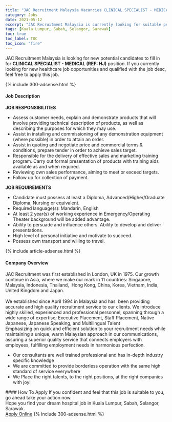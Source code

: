 ```yaml
---
title: "JAC Recruitment Malaysia Vacancies CLINICAL SPECIALIST - MEDICAL (REF: HJ)" 
category: Jobs 
date: 2021-05-12 
excerpt: "JAC Recruitment Malaysia is currently looking for suitable person to fill in the CLINICAL SPECIALIST - MEDICAL (REF: HJ) which positioned at Kuala Lumpur, Sabah, Selangor, Sarawak" 
tags: [Kuala Lumpur, Sabah, Selangor, Sarawak] 
toc: true 
toc_label: TOC 
toc_icon: "fire" 
--- 
```


<p>JAC Recruitment Malaysia is looking for new potential candidates to fill in for <b>CLINICAL SPECIALIST - MEDICAL (REF: HJ)</b> position. If you currently looking for new healthcare job opportunities and qualified with the job desc, feel free to apply this job.
</p>{% include 300-adsense.html %} 
<div><div><h4>Job Description</h4></div><div><div><span><div><div><strong>JOB RESPONSIBILITIES</strong></div><ul><li>Assess customer needs, explain and demonstrate products that will involve providing technical description of products, as well as describing the purposes for which they may use.</li><li>Assist in installing and commissioning of any demonstration equipment (where possible) in order to attain an order.</li><li>Assist in quoting and negotiate price and commercial terms &amp; conditions, prepare tender in order to achieve sales target.</li><li>Responsible for the delivery of effective sales and marketing training program. Carry out formal presentation of products with training aids available as and when required.</li><li>Reviewing own sales performance, aiming to meet or exceed targets.</li><li>Follow up for collection of payment.</li></ul><div><strong>JOB REQUIREMENTS</strong></div><ul><li>Candidate must possess at least a Diploma, Advanced/Higher/Graduate Diploma, Nursing or equivalent.</li><li>Required language(s): Mandarin, English</li><li>At least 2 year(s) of working experience in Emergency/Operating Theater background will be added advantage.</li><li>Ability to persuade and influence others. Ability to develop and deliver presentations.</li><li>High level of personal initiative and motivate to succeed.</li><li>Possess own transport and willing to travel.</li></ul></div></span></div></div></div> 
{% include article-adsense.html %} 
<div><div><h4>Company Overview</h4></div><div><div><span><div><div>
	JAC Recruitment was first established in London, UK in 1975. Our growth continue in Asia, where we make our mark in 11 countries: Singapore, Malaysia, Indonesia,&#160;Thailand, &#160;Hong Kong, China,&#160;Korea, Vietnam, India, United Kingdom and Japan.</div>
<div>
<br>
	We established since April 1994 in Malaysia and has &#160;been providing accurate and high quality recruitment service to our clients. We introduce highly skilled, experienced and professional personnel, spanning through a wide range of expertise; Executive Placement, Staff Placement, Native Japanese, Japanese Speaking, and Multilingual Talent&#160;</div>
<div>
	Emphasizing on quick and efficient solution to your recruitment needs while maintaining a unique, warm Malaysian approach in our communications, assuring a superior quality service that connects employers with employees, fulfilling employment needs in harmonious perfection.</div>
<ul>
<li>
		Our consultants are well trained professional and has in-depth industry specific knowledge</li>
<li>
		We are committed to provide borderless operation with the same high standard of service everywhere</li>
<li>
		We Place the right talents, to the right positions, at the right companies with joy!</li>
</ul></div></span></div></div></div> 
#### How To Apply 
If you confident and feel that this job is suitable to you, go ahead take your action now. <br/> 
Hope you find your dream hospital job in Kuala Lumpur, Sabah, Selangor, Sarawak. <br/> 
<a href="https://www.jobstreet.com.my/en/job/clinical-specialist-medical-ref:-hj-4566189?jobId=jobstreet-my-job-4566189" class="btn btn--warning" target="_blank" rel="nofollow noopenner">Apply Online</a> 
{% include 300-adsense.html %} 